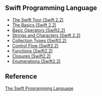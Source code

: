 Swift Programming Language
----------------

* [The Swift Tour (Swift 2.2)](https://github.com/rocooshiang/LearningSwiftRecord/blob/master/Swift-Programming-Language/docs/The-Swift-Tour.md)
* [The Basics (Swift 2.2)](https://github.com/rocooshiang/LearningSwiftRecord/blob/master/Swift-Programming-Language/docs/The-Basics.md)
* [Basic Operators (Swift2.2)](https://github.com/rocooshiang/LearningSwiftRecord/blob/master/Swift-Programming-Language/docs/Basic-Operators.md)
* [Strings and Characters (Swift 2.2)](https://github.com/rocooshiang/LearningSwiftRecord/blob/master/Swift-Programming-Language/docs/Strings-and-Characters.md)
* [Collection Types (Swift2.2)](https://github.com/rocooshiang/LearningSwiftRecord/blob/master/Swift-Programming-Language/docs/Collection-Types.md)
* [Control Flow (Swift2.2)](https://github.com/rocooshiang/LearningSwiftRecord/blob/master/Swift-Programming-Language/docs/Control-Flow.md)
* [Functions (Swift2.2)](https://github.com/rocooshiang/LearningSwiftRecord/blob/master/Swift-Programming-Language/docs/Functions.md)
* [Closures (Swift2.2)](https://github.com/rocooshiang/LearningSwiftRecord/blob/master/Swift-Programming-Language/docs/Closures.md)
* [Enumerations (Swift2.2)](https://github.com/rocooshiang/LearningSwiftRecord/blob/master/Swift-Programming-Language/docs/Enumerations.md)



Reference
----------
[The Swift Programming Language](https://developer.apple.com/library/ios/documentation/Swift/Conceptual/Swift_Programming_Language/index.html#//apple_ref/doc/uid/TP40014097-CH3-ID0)

